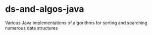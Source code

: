 # ds-and-algos-java
Various Java implementations of algorithms for sorting and searching numerous data structures
